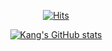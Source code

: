<div align="center">

[![Hits](https://hits.seeyoufarm.com/api/count/incr/badge.svg?url=https%3A%2F%2Fgithub.com%2Fkms9978%2Fkms9978&count_bg=%2330D3AA&title_bg=%23555555&icon=&icon_color=%23E7E7E7&title=hits&edge_flat=false)](https://github.com/kms9978)

[![Kang's GitHub stats](https://github-readme-stats.vercel.app/api?username=kms9978)](https://github.com/kms9978/github-readme-stats)
</div>
